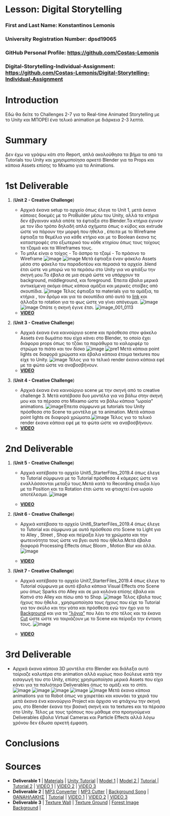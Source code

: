 # Lesson: Digital Storytelling

### First and Last Name: Konstantinos Lemonis 
### University Registration Number: dpsd19065
### GitHub Personal Profile: https://github.com/Costas-Lemonis
### Digital-Storytelling-Individual-Assignment: https://github.com/Costas-Lemonis/Digital-Storytelling-Individual-Assignment

# Introduction
Εδώ θα δείτε το Challenges 2-7 για το Real-time Animated Storytelling με το Unity και ΜΠΟΡΕΙ ένα τελικό animation με διάρκεια 2-3 λεπτά.

# Summary
Δεν έχω να γράψω κάτι  στο Report, απλά ακολούθησα τα βήμα τα από τα Tutorials του Unity και χρησιμοποίησα αρκετό Blender για τα Props και κάποια Assets επίσης το Mixamo για τα Animations.
# 1st Deliverable
1. (**Unit 2 - Creative Challenge**) 
   - Αρχικά έκανα setup το αρχείο όπως έλεγε το Unit 1, μετά έκανα κάποιες δοκιμές με το ProBuilder μέσω του Unity, αλλά τα κτήρια δεν έβγαιναν καλά οπότε τα έφτιαξα στο Blender.Τα κτήρια έγιναν με τον ίδιο τρόπο δηλαδή απλά σχήματα όπως ο κύβος και extrude ώστε να πάρουν την μορφή που ήθελα , έπειτα με το Wireframe έφτιαξα τα θεμέλια για κάθε κτήριο και με το Boolean έκανα τις καταστροφές στο εξωτερικό του κάθε κτηρίου όπως τους τοίχους τα τζαμιά και τα Wireframes τους.
   - Το μπλε είναι ο τοίχος - Το άσπρο  το τζαμί - Το πράσινο το Wireframe ![image](https://user-images.githubusercontent.com/100446886/225607529-240db9d5-8643-48f3-9c8a-51feb861617e.png) ![image](https://user-images.githubusercontent.com/100446886/225610564-fa793e8c-102c-4bdf-8f34-1748ce0bc689.png) Μετά έφτιαξα έναν φάκελο Assets μέσα στο φάκελο του παραδοτέου και περασιά τα αρχεία .blend έτσι ώστε να μπορώ να τα περάσω στο Unity για να φτιάξω την σκηνή μου.Τα έβαλα σε μια σειρά ώστε να υπάρχουν τα background, middleground, και foreground. Έπειτα έβαλα μερικά αντικείμενα ακόμα όπως κάποια αμάξια και μερικές στοίβες από σκουπίδια. ![image](https://user-images.githubusercontent.com/100446886/225621600-64ec6ef0-b382-4da5-a186-fb889743ff36.png) Τέλος έφτιαξα τα materials για τα αμάξια, τα κτήρια , τον δρόμο και για τα σκουπίδια από αυτό το [link]( https://learn.unity.com/tutorial/creating-physically-based-materials-unity-2019-3#) και άλλαξα το rotation για το φως ώστε να γίνει απόγευμα. ![image](https://user-images.githubusercontent.com/100446886/225623003-4dd9a9a8-e30a-4a78-9fe3-d72b0ca141b0.png) ![image](https://user-images.githubusercontent.com/100446886/225623501-5752901b-c6ac-480b-9537-c982d1061da1.png) Οπότε η σκηνή έγινε έτσι. ![image_001_0113](https://user-images.githubusercontent.com/100446886/225623869-ba80067e-5feb-45d8-a479-6a67b388f08a.jpg)
   - **[VIDEO](https://www.youtube.com/watch?v=HFKrNcondeE)**
   
2. (**Unit 3 - Creative Challenge**)
   - Αρχικά έκανα ένα καινούργιο scene και πρόσθεσα στον φάκελο Assets ένα δωμάτιο που είχα κάνει στο Blender, το οποίο έχει διάφορα props όπως το τζάκι τα παράθυρα το καλοριφέρ το στρώμα  το πιάτο και τον δίσκο ![image](https://user-images.githubusercontent.com/100446886/227399448-939895d1-6f7e-43fb-8a99-da5f7ae8cb92.png)
 ![pre1](https://user-images.githubusercontent.com/100446886/226064415-0a96636c-45f0-4c38-9e7d-cdce9ef615c4.png) Μετά κάποια point lights σε διαφορά χρώματα και έβαλα κάποια έτοιμα textures που είχε το Unity. ![image](https://user-images.githubusercontent.com/100446886/226064578-ff4496fc-82ef-4103-a1d2-49ae2e446929.png) Τέλος για το τελικό render έκανα κάποια εφέ με τα φώτα ώστε να αναβοσβήνουν.
   - **[VIDEO](https://www.youtube.com/watch?v=zHCGdm5mJUo)**


3. (**Unit 4 - Creative Challenge**)
   - Αρχικά έκανα ένα καινούργιο scene με την σκηνή από το creative challenge 3. Μετά κατέβασα δυο μοντέλα για να βάλω στην σκηνή μου και τα πέρασα στο Mixamo ώστε να βάλω κάποια  “ωραία” animations. ![image](https://user-images.githubusercontent.com/100446886/226063234-b68a8657-d9fd-4f7a-8e5c-5080937b0e23.png)Έπειτα σύμφωνα με tutorials του Unity πρόσθεσα στο Scene τα μοντέλα με τα animation. Μετά κάποια point lights σε διαφορά χρώματα.![image](https://user-images.githubusercontent.com/100446886/226063915-599a754d-902c-47be-a56e-752c4f5f2e7a.png) Τέλος για το τελικό render έκανα κάποια εφέ με τα φώτα ώστε να αναβοσβήνουν.
   - **[VIDEO](https://www.youtube.com/watch?v=MrDuVcbp_Ws)**

# 2nd Deliverable
1. (**Unit 5 - Creative Challenge**) 
   - Αρχικά κατέβασα το αρχείο Unit5_StarterFiles_2019.4 όπως έλεγε το Tutorial σύμφωνα με το Tutorial πρόσθεσα 4 κάμερες ώστε να εναλλάσσονται μεταξύ τους.Μετά κατά το Recording έπαιξα λίγο με τα Position και τα Rotation έτσι ώστε να φτιαχτεί ένα ωραίο αποτέλεσμα.
   ![image](https://user-images.githubusercontent.com/100446886/227391239-4dd312c9-fb5e-455f-acbd-14f80250c598.png)

   - **[VIDEO](https://www.youtube.com/watch?v=syXEjVdY_Cw)**
   
2. (**Unit 6 - Creative Challenge**)
   - Αρχικά κατέβασα το αρχείο Unit6_StarterFiles_2019.4 όπως έλεγε το Tutorial και σύμφωνα με αυτό πρόσθεσα στο Scene τα Light για το Alley , Street , Shop και πείραξα λίγο τα χρώματα και την φωτεινότητα τους ώστε να βγει αυτό που ήθελα.Μετά έβαλα διαφορά Processing Effects όπως Bloom , Motion Blur και άλλα.
   ![image](https://user-images.githubusercontent.com/100446886/227392367-1fb5adc0-f892-4682-afe9-83a868ce5243.png)

   - **[VIDEO](https://www.youtube.com/watch?v=yA9XOMyBEYE)**


3. (**Unit 7 - Creative Challenge**)
   - Αρχικά κατέβασα το αρχείο Unit7_StarterFiles_2019.4 όπως έλεγε το Tutorial σύμφωνα με αυτό έβαλα κάποια Visual Effects στο Scene μου όπως Sparks στο Alley και σε μια κολόνα επίσης έβαλα και Καπνό στο Alley και πίσω από το Shop. ![image](https://user-images.githubusercontent.com/100446886/227394164-d1145efb-1b13-4afe-be47-7f6453c9d4d5.png) Τέλος έβαλα τους ήχους που ήθελα , χρησιμοποίησα τους ήχους που είχε το Tutorial για τον σκύλο και την γάτα και πρόσθεσα εγώ τον ήχο για το [Background]( https://www.youtube.com/watch?v=mw2kKyJu9gY) και για τα [“λόγια”](https://www.youtube.com/watch?v=a3wv7yjWZWQ) που λέει το στο τέλος και τα έκανα [Cut]( https://mp3cut.net/) ώστε ώστε να ταιριάζουν με το Scene και πείραξα την ένταση τους. ![image](https://user-images.githubusercontent.com/100446886/227395506-5419324b-c4b3-4ac1-b265-62b20494b013.png)


   - **[VIDEO](https://www.youtube.com/watch?v=wuly7GNDj6w)**


# 3rd Deliverable 
   -  Αρχικά έκανα κάποια 3D μοντέλα  στο Blender και διάλεξα αυτό ταίριαζε καλυτέρα στο animation αλλά κυρίως ποιο δούλευε κατά την εισαγωγή του στο Unity, επίσης χρησιμοποίησα μερικά Assets που είχα κάνει για τα παλιότερα Deliverables όπως το αμάξι και το σπίτι.![image](https://github.com/Costas-Lemonis/Digital-Storytelling-Individual-Assignment/assets/100446886/5b724001-5540-4d8e-849f-42e3296628df) ![image](https://github.com/Costas-Lemonis/Digital-Storytelling-Individual-Assignment/assets/100446886/ad2c69ff-1fbc-4da2-bfe2-e7ab14607da2)
![image](https://github.com/Costas-Lemonis/Digital-Storytelling-Individual-Assignment/assets/100446886/0975673e-6e65-4515-a640-5fac4a4c4f24)
![image](https://github.com/Costas-Lemonis/Digital-Storytelling-Individual-Assignment/assets/100446886/0473724f-2691-4d87-a216-e656e67502b4)
![image](https://github.com/Costas-Lemonis/Digital-Storytelling-Individual-Assignment/assets/100446886/22dcb0c8-0d81-4a85-aa7c-62f6f5f52d06)
 Μετά έκανα κάποια animations για τα Robot όπως να χαιρετάει και κουνάει τα χεριά του μετά έκανα ένα καινούργιο Project και άρχισα να φτιάχνω την σκηνή μου, στο Blender έκανα την βασική σκηνή και τα textures και τα πέρασα στο Unity. Τέλος με τους τρόπους που μάθαμε στα προηγούμενα Deliverables έβαλα Virtual Cameras και Particle Effects αλλά λόγω χρόνου δεν έδωσα αρκετή έμφαση.

# Conclusions


# Sources
- **Deliverable 1** | [Materials](https://learn.unity.com/tutorial/creating-physically-based-materials-unity-2019-3#) | [Unity Tutorial](https://learn.unity.com/project/unit-2-realtime-previsualization?uv=2019.4&courseId=5ee00851edbc2a0022274f75) | [Model 1](https://sketchfab.com/3d-models/the-last-of-us-bloater-6b87499104e54ec1a480a495613d349f) | [Model 2 ](https://sketchfab.com/3d-models/gimli-86f314ff66704184853d2e53e2559978) | [Tutorial   ](https://learn.unity.com/project/unit-3-environment-modeling-set-dressing-in-unity?uv=2019.4&courseId=5ee00851edbc2a0022274f75) | [Tutorial 2](https://learn.unity.com/project/unit-4-creating-an-animatic-a-preliminary-version-of-an-animation?uv=2019.4&courseId=5ee00851edbc2a0022274f75) | [VIDEO 1](https://www.youtube.com/watch?v=HFKrNcondeE) | [VIDEO 2](https://www.youtube.com/watch?v=zHCGdm5mJUo) | [VIDEO 3](https://www.youtube.com/watch?v=MrDuVcbp_Ws)
- **Deliverable 2** | [MP3 Converter](https://www.easymp3converter.org/) | [MP3 Cutter](https://mp3cut.net/) | [Background Song](https://www.youtube.com/watch?v=mw2kKyJu9gY) | [ΘΑΝΑΗΛΑΚΗΣ](https://www.youtube.com/watch?v=a3wv7yjWZWQ) | [Tutorial](https://learn.unity.com/project/unit-5-create-compelling-shots-using-virtual-cameras?uv=2019.4&courseId=5ee00851edbc2a0022274f75) | [VIDEO 1](https://www.youtube.com/watch?v=syXEjVdY_Cw) | [VIDEO 2](https://www.youtube.com/watch?v=yA9XOMyBEYE) | [VIDEO 3](https://www.youtube.com/watch?v=wuly7GNDj6w)
- **Deliverable 3** | [Texture Wall](https://www.easymp3converter.org/) | [Texture Ground](https://polyhaven.com/a/coast_sand_rocks_02) | [Forest Image Background](https://w0.peakpx.com/wallpaper/809/794/HD-wallpaper-forest-scene-ultra-nature-forests-autumn-trees-light-leaves-street-forest-mist-foggy-austria-fall-tall-trees-path-gravel-haze-fogscape-forestscape.jpg) | 
